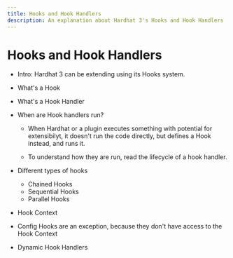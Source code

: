 ```yaml
---
title: Hooks and Hook Handlers
description: An explanation about Hardhat 3's Hooks and Hook Handlers
---
```


# Hooks and Hook Handlers

- Intro: Hardhat 3 can be extending using its Hooks system.

- What's a Hook
- What's a Hook Handler
- When are Hook handlers run?

  - When Hardhat or a plugin executes something with potential for extensibilyt, it doesn't run the code directly, but defines a Hook instead, and runs it.

  - To understand how they are run, read the lifecycle of a hook handler.

- Different types of hooks

  - Chained Hooks
  - Sequential Hooks
  - Parallel Hooks

- Hook Context

- Config Hooks are an exception, because they don't have access to the Hook Context

- Dynamic Hook Handlers
